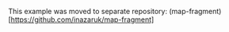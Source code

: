 This example was moved to separate repository: (map-fragment)[https://github.com/inazaruk/map-fragment]